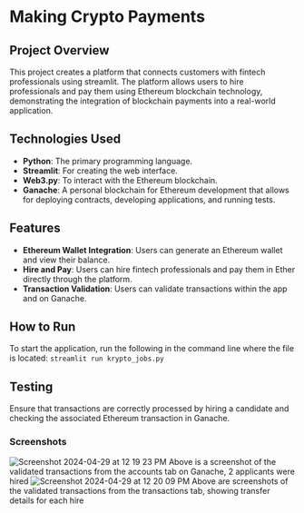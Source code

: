 # Making Crypto Payments

## Project Overview
This project creates a platform that connects customers with fintech professionals using streamlit. The platform allows users to hire professionals and pay them using Ethereum blockchain technology, demonstrating the integration of blockchain payments into a real-world application.

## Technologies Used
- **Python**: The primary programming language.
- **Streamlit**: For creating the web interface.
- **Web3.py**: To interact with the Ethereum blockchain.
- **Ganache**: A personal blockchain for Ethereum development that allows for deploying contracts, developing applications, and running tests.

## Features
- **Ethereum Wallet Integration**: Users can generate an Ethereum wallet and view their balance.
- **Hire and Pay**: Users can hire fintech professionals and pay them in Ether directly through the platform.
- **Transaction Validation**: Users can validate transactions within the app and on Ganache.

## How to Run
To start the application, run the following in the command line where the file is located:
`streamlit run krypto_jobs.py`

## Testing
Ensure that transactions are correctly processed by hiring a candidate and checking the associated Ethereum transaction in Ganache.
### Screenshots
![Screenshot 2024-04-29 at 12 19 23 PM](https://github.com/GabeMorano/Making-Crypto-Payments/assets/160795583/cd85df01-2272-4624-b90b-7a529b8b60f9)
Above is a screenshot of the validated transactions from the accounts tab on Ganache, 2 applicants were hired
![Screenshot 2024-04-29 at 12 20 09 PM](https://github.com/GabeMorano/Making-Crypto-Payments/assets/160795583/2ead60ff-81ed-480b-9aa4-f5dbc3894476)
Above are screenshots of the validated transactions from the transactions tab, showing transfer details for each hire
